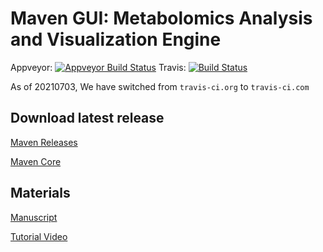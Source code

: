 
# Maven GUI: Metabolomics Analysis and Visualization Engine

Appveyor: [![Appveyor Build Status](https://ci.appveyor.com/api/projects/status/github/eugenemel/maven?branch=master&svg=true&retina=true)](https://ci.appveyor.com/project/eugenemel/maven)
Travis: [![Build Status](https://app.travis-ci.com/eugenemel/maven.svg?branch=master)](https://app.travis-ci.com/eugenemel/maven)

As of 20210703, We have switched from `travis-ci.org` to `travis-ci.com`

## Download latest release

[Maven Releases](https://github.com/eugenemel/maven/releases)

[Maven Core](https://github.com/eugenemel/maven_core)

## Materials

[Manuscript](https://www.mdpi.com/2218-1989/12/8/684/htm)

[Tutorial Video](https://www.youtube.com/watch?v=QUSX0GJ6Gsk)